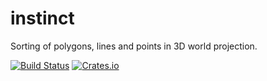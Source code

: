 # instinct
Sorting of polygons, lines and points in 3D world projection.

[![Build Status][travis-image]][travis-url]  [![Crates.io][s2]][ci]



[s2]: https://img.shields.io/crates/v/instinct.svg
[ci]: https://crates.io/crates/instinct/
[travis-image]: https://img.shields.io/travis/devfans/instinct/master.svg
[travis-url]: https://travis-ci.org/devfans/instinct


